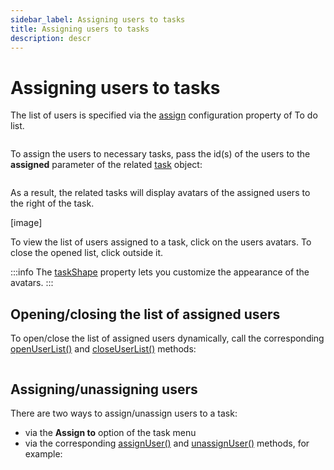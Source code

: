 ```yaml
---
sidebar_label: Assigning users to tasks
title: Assigning users to tasks
description: descr
---
```


# Assigning users to tasks

The list of users is specified via the [assign](../../api/configs/assign_config/) configuration property of To do list.

~~~js
~~~

To assign the users to necessary tasks, pass the id(s) of the users to the **assigned** parameter of the related [task](../../api/configs/data_config/) object:

~~~js
~~~

As a result, the related tasks will display avatars of the assigned users to the right of the task.

[image]

To view the list of users assigned to a task, click on the users avatars. To close the opened list, click outside it.

:::info
The [taskShape](../../api/configs/taskshape_config/) property lets you customize the appearance of the avatars.
:::

## Opening/closing the list of assigned users

To open/close the list of assigned users dynamically, call the corresponding [openUserList()](../../api/methods/openuserlist_method/) and [closeUserList()](../../api/methods/closeuserlist_method/) methods:

~~~js
~~~

## Assigning/unassigning users

There are two ways to assign/unassign users to a task:

- via the **Assign to** option of the task menu
- via the corresponding [assignUser()](../../api/methods/assignuser_method/) and [unassignUser()](../../api/methods/unassignuser_method/) methods, for example:

~~~js
~~~
